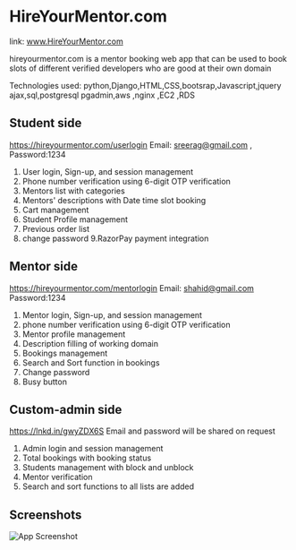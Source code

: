 
# HireYourMentor.com

link: www.HireYourMentor.com 

hireyourmentor.com is a mentor booking web app that can be used to book slots of different verified developers who are good at their own domain 

Technologies used: python,Django,HTML,CSS,bootsrap,Javascript,jquery ajax,sql,postgresql pgadmin,aws ,nginx ,EC2 ,RDS 

## Student side 
https://hireyourmentor.com/userlogin
Email: sreerag@gmail.com   , Password:1234
1. User login, Sign-up, and session management
2. Phone number verification using 6-digit OTP verification
3. Mentors list with categories
4. Mentors' descriptions with Date time slot booking
5. Cart management
6. Student Profile management
7. Previous order list
8. change password
9.RazorPay payment integration


## Mentor side
https://hireyourmentor.com/mentorlogin
Email: shahid@gmail.com
Password:1234
1. Mentor login, Sign-up, and session management
2. phone number verification using 6-digit OTP verification
3. Mentor profile management
4. Description filling of working domain
5. Bookings management
6. Search and Sort function in bookings
6. Change password
7. Busy button

## Custom-admin side
https://lnkd.in/gwyZDX6S
Email and password will be shared on request
1. Admin login and session management
2. Total bookings with booking status
3. Students management with block and unblock
4. Mentor verification
5. Search and sort functions to all lists are added

## Screenshots

![App Screenshot](https://via.placeholder.com/468x300?text=App+Screenshot+Here)

